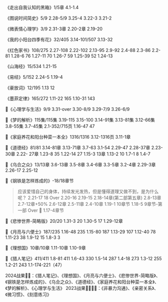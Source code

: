 《走出自我认知的黑箱》1/5章
4.1-1.4


《图说时间简史》5/9
2.28-5/9
3.25-4
3.22-3
3.21-2


《微表情心理学》3/9
2.31-3章
2.20-2章
2.19-20

《我的小阳台四季有花》32/405
3.14-101/507
3.13-32

《红色家书》108/275
2.27-108
2.22-102
2.13-95
2.9-92
2.4-88
2.3-86
2.2-81
1.28-6 76
1.27-11 70
1.26-7 59
1.25-39 52 
1.24-13

《山海经》15/534
1.21-15

《易经》5/152
2.24-5
1.19-4

《豪放词》12/195
1.13 12 

《墨菲定律》165/272
1.11-22 165
1.10-31 143

💯《心理学与生活》9/9
3.31-over
3.30-8/9
3.29-7/9
3.26-6/9

💯《梦的解析》115集/115集
3.19-115
3.15-100
3.14-91集
3.13-81集
3.12-66集
3.8-55集
3.7-45集
2.1-352/715页
1.16-47 47

💯《家庭养花和阳台种菜一本全》1316/1316
3.12-1316页
3.11-1章

💯《道德经》81/81
3.14-81章
3.13-71章
3.7-63
3.1-54
2.29-47
2.28-37章
2.23-30章
2.22- 27章
1.23-8 35
1.22-14 27
1.15-3 13章
1.13-2 10
1.7-1 8
1.4-7

💯《乌合之众》13/13章
3.6-13章
3.5-8章
3.4-6章
3.3-5章
3.2-4章
2.29-3章
2.26-17
2.25-12

💯《钢铁是怎样炼成的》-18/18章节
> 应该爱惜自己的身体，持续发光发热，但是懂得道理又做不到，是为什么呢？
2.21-17 18 Over
2.20-16
2.19-15
2.18-14章(第二部第五章)
2.8-13章
2.7-12章+50%
2.6-12章
2.5-11章
2.4-10章
1.19-1 10章节
1.18-5 9章节-第一部 Over 💯
1.17-4章节


💯《悲惨世界-简略版》20/20
1.31-3 20
1.30-5 17
1.29-12章

💯《月亮与六便士》187/235
1.16-48 235
1.15-80 187
1.13-29 107
1.12-40 78
1.11-23 38
1.9-12 15
1.8-3 3

💯《理想国》10章/10章
1.11-10章
1.10-9章

💯《猎人笔记》411/411
1.8-81 411
1.6-43 330
1.5-14 287
1.4-18 273
1.3-12 255
1.2-21 243
1.1-174-221（47）

2024战果👑👑：《猎人笔记》、《理想国》、《月亮与六便士》、《悲惨世界-简略版》、《钢铁是怎样炼成的》、《乌合之众》、《道德经》、《家庭养花和阳台种菜一本全》、《梦的解析》、《心理学与生活》
2023战果💎💎💎💎：《非暴力沟通》、《亲密关系》、《微习惯》、《刻意练习》
